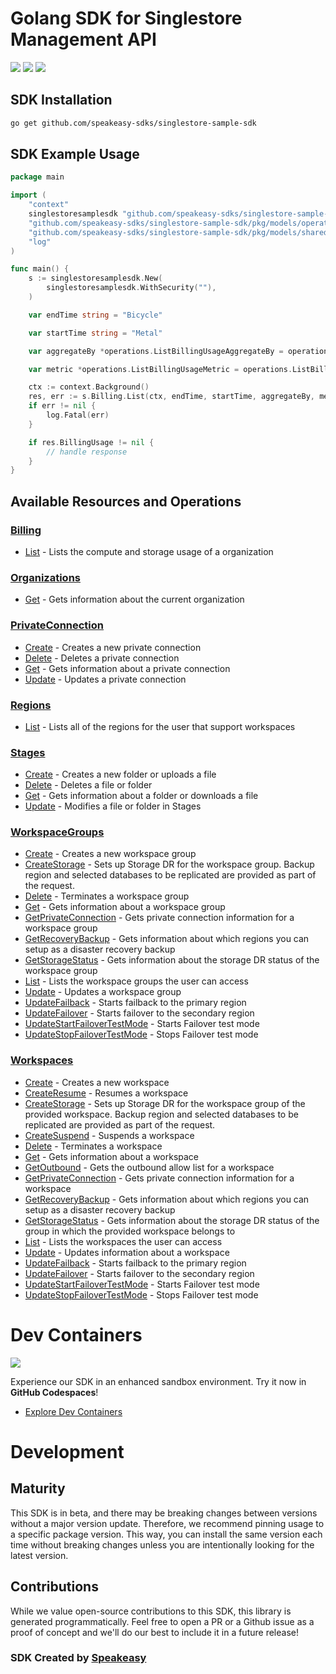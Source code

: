 # Golang SDK for Singlestore Management API

<div align="left">
    <a href="https://speakeasyapi.dev/"><img src="https://custom-icon-badges.demolab.com/badge/-Built%20By%20Speakeasy-212015?style=for-the-badge&logoColor=FBE331&logo=speakeasy&labelColor=545454" /></a>
    <a href="https://github.com/speakeasy-sdks/singlestore-sample-sdk.git/actions"><img src="https://img.shields.io/github/actions/workflow/status/speakeasy-sdks/singlestore-sample-sdk/speakeasy_sdk_generation.yml?style=for-the-badge" /></a>
    <a href="https://codespaces.new/speakeasy-sdks/singlestore-sample-sdk.git/tree/main"><img src="https://github.com/codespaces/badge.svg" /></a>
</div>

<!-- Start SDK Installation -->
## SDK Installation

```bash
go get github.com/speakeasy-sdks/singlestore-sample-sdk
```
<!-- End SDK Installation -->

## SDK Example Usage
<!-- Start SDK Example Usage -->
```go
package main

import (
	"context"
	singlestoresamplesdk "github.com/speakeasy-sdks/singlestore-sample-sdk"
	"github.com/speakeasy-sdks/singlestore-sample-sdk/pkg/models/operations"
	"github.com/speakeasy-sdks/singlestore-sample-sdk/pkg/models/shared"
	"log"
)

func main() {
	s := singlestoresamplesdk.New(
		singlestoresamplesdk.WithSecurity(""),
	)

	var endTime string = "Bicycle"

	var startTime string = "Metal"

	var aggregateBy *operations.ListBillingUsageAggregateBy = operations.ListBillingUsageAggregateByHour

	var metric *operations.ListBillingUsageMetric = operations.ListBillingUsageMetricComputeCredit

	ctx := context.Background()
	res, err := s.Billing.List(ctx, endTime, startTime, aggregateBy, metric)
	if err != nil {
		log.Fatal(err)
	}

	if res.BillingUsage != nil {
		// handle response
	}
}

```
<!-- End SDK Example Usage -->

<!-- Start SDK Available Operations -->
## Available Resources and Operations


### [Billing](docs/sdks/billing/README.md)

* [List](docs/sdks/billing/README.md#list) - Lists the compute and storage usage of a organization

### [Organizations](docs/sdks/organizations/README.md)

* [Get](docs/sdks/organizations/README.md#get) - Gets information about the current organization

### [PrivateConnection](docs/sdks/privateconnection/README.md)

* [Create](docs/sdks/privateconnection/README.md#create) - Creates a new private connection
* [Delete](docs/sdks/privateconnection/README.md#delete) - Deletes a private connection
* [Get](docs/sdks/privateconnection/README.md#get) - Gets information about a private connection
* [Update](docs/sdks/privateconnection/README.md#update) - Updates a private connection

### [Regions](docs/sdks/regions/README.md)

* [List](docs/sdks/regions/README.md#list) - Lists all of the regions for the user that support workspaces

### [Stages](docs/sdks/stages/README.md)

* [Create](docs/sdks/stages/README.md#create) - Creates a new folder or uploads a file
* [Delete](docs/sdks/stages/README.md#delete) - Deletes a file or folder
* [Get](docs/sdks/stages/README.md#get) - Gets information about a folder or downloads a file
* [Update](docs/sdks/stages/README.md#update) - Modifies a file or folder in Stages

### [WorkspaceGroups](docs/sdks/workspacegroups/README.md)

* [Create](docs/sdks/workspacegroups/README.md#create) - Creates a new workspace group
* [CreateStorage](docs/sdks/workspacegroups/README.md#createstorage) - Sets up Storage DR for the workspace group. Backup region and selected databases to be replicated are provided as part of the request.
* [Delete](docs/sdks/workspacegroups/README.md#delete) - Terminates a workspace group
* [Get](docs/sdks/workspacegroups/README.md#get) - Gets information about a workspace group
* [GetPrivateConnection](docs/sdks/workspacegroups/README.md#getprivateconnection) - Gets private connection information for a workspace group
* [GetRecoveryBackup](docs/sdks/workspacegroups/README.md#getrecoverybackup) - Gets information about which regions you can setup as a disaster recovery backup
* [GetStorageStatus](docs/sdks/workspacegroups/README.md#getstoragestatus) - Gets information about the storage DR status of the workspace group
* [List](docs/sdks/workspacegroups/README.md#list) - Lists the workspace groups the user can access
* [Update](docs/sdks/workspacegroups/README.md#update) - Updates a workspace group
* [UpdateFailback](docs/sdks/workspacegroups/README.md#updatefailback) - Starts failback to the primary region
* [UpdateFailover](docs/sdks/workspacegroups/README.md#updatefailover) - Starts failover to the secondary region
* [UpdateStartFailoverTestMode](docs/sdks/workspacegroups/README.md#updatestartfailovertestmode) - Starts Failover test mode
* [UpdateStopFailoverTestMode](docs/sdks/workspacegroups/README.md#updatestopfailovertestmode) - Stops Failover test mode

### [Workspaces](docs/sdks/workspaces/README.md)

* [Create](docs/sdks/workspaces/README.md#create) - Creates a new workspace
* [CreateResume](docs/sdks/workspaces/README.md#createresume) - Resumes a workspace
* [CreateStorage](docs/sdks/workspaces/README.md#createstorage) - Sets up Storage DR for the workspace group of the provided workspace. Backup region and selected databases to be replicated are provided as part of the request.
* [CreateSuspend](docs/sdks/workspaces/README.md#createsuspend) - Suspends a workspace
* [Delete](docs/sdks/workspaces/README.md#delete) - Terminates a workspace
* [Get](docs/sdks/workspaces/README.md#get) - Gets information about a workspace
* [GetOutbound](docs/sdks/workspaces/README.md#getoutbound) - Gets the outbound allow list for a workspace
* [GetPrivateConnection](docs/sdks/workspaces/README.md#getprivateconnection) - Gets private connection information for a workspace
* [GetRecoveryBackup](docs/sdks/workspaces/README.md#getrecoverybackup) - Gets information about which regions you can setup as a disaster recovery backup
* [GetStorageStatus](docs/sdks/workspaces/README.md#getstoragestatus) - Gets information about the storage DR status of the group in which the provided workspace belongs to
* [List](docs/sdks/workspaces/README.md#list) - Lists the workspaces the user can access
* [Update](docs/sdks/workspaces/README.md#update) - Updates information about a workspace
* [UpdateFailback](docs/sdks/workspaces/README.md#updatefailback) - Starts failback to the primary region
* [UpdateFailover](docs/sdks/workspaces/README.md#updatefailover) - Starts failover to the secondary region
* [UpdateStartFailoverTestMode](docs/sdks/workspaces/README.md#updatestartfailovertestmode) - Starts Failover test mode
* [UpdateStopFailoverTestMode](docs/sdks/workspaces/README.md#updatestopfailovertestmode) - Stops Failover test mode
<!-- End SDK Available Operations -->

<!-- Start Dev Containers -->
# Dev Containers
<div align="left">
    <a href="https://codespaces.new/speakeasy-sdks/singlestore-sample-sdk.git/tree/main"><img src="https://github.com/codespaces/badge.svg" /></a>
    
</div>

Experience our SDK in an enhanced sandbox environment. Try it now in **GitHub Codespaces**!

* [Explore Dev Containers](.devcontainer/README.md)
<!-- End Dev Containers -->

<!-- Start Go Types -->

<!-- End Go Types -->

<!-- Placeholder for Future Speakeasy SDK Sections -->

# Development

## Maturity

This SDK is in beta, and there may be breaking changes between versions without a major version update. Therefore, we recommend pinning usage
to a specific package version. This way, you can install the same version each time without breaking changes unless you are intentionally
looking for the latest version.

## Contributions

While we value open-source contributions to this SDK, this library is generated programmatically.
Feel free to open a PR or a Github issue as a proof of concept and we'll do our best to include it in a future release!

### SDK Created by [Speakeasy](https://docs.speakeasyapi.dev/docs/using-speakeasy/client-sdks)
